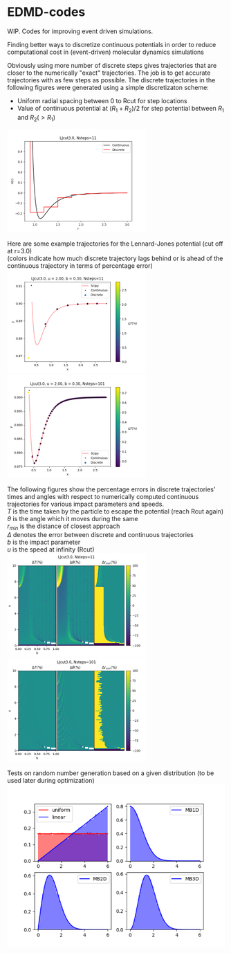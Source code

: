 # EDMD-codes
WIP. Codes for improving event driven simulations.  
  
Finding better ways to discretize continuous potentials in order to reduce computational cost in (event-driven) molecular dynamics simulations  
  
Obviously using more number of discrete steps gives trajectories that are closer to the numerically "exact" trajectories. The job is to get accurate trajectories with as few steps as possible. The discrete trajectories in the following figures were generated using a simple discretizaton scheme:  
* Uniform radial spacing between 0 to Rcut for step locations
* Value of continuous potential at $(R_1+R_2)/2$ for step potential between $R_1$ and $R_2(>R_1)$  
 
<img src="https://github.com/anbarsode/EDMD-codes/blob/8d9cec1d31de3a8db353b5f8033e6279ded1be23/Plots/LJcut3.0_Nsteps_11.png" alt="LJcut3.0_Nsteps_11" width="320"/>
  
Here are some example trajectories for the Lennard-Jones potential (cut off at r=3.0)  
(colors indicate how much discrete trajectory lags behind or is ahead of the continuous trajectory in terms of percentage error)  
<img src="https://github.com/anbarsode/EDMD-codes/blob/8d9cec1d31de3a8db353b5f8033e6279ded1be23/Plots/traj_Nsteps_11.png" alt="traj_Nsteps_11" width="320"/> <img src="https://github.com/anbarsode/EDMD-codes/blob/8d9cec1d31de3a8db353b5f8033e6279ded1be23/Plots/traj_Nsteps_101.png" alt="traj_Nsteps_101" width="320"/>  

The following figures show the percentage errors in discrete trajectories' times and angles with respect to numerically computed continuous trajectories for various impact parameters and speeds.  
$T$ is the time taken by the particle to escape the potential (reach Rcut again)  
$\theta$ is the angle which it moves during the same  
$r_{min}$ is the distance of closest approach  
$\Delta$ denotes the error between discrete and continuous trajectories  
$b$ is the impact parameter  
$u$ is the speed at infinity (Rcut)  
<img src="https://github.com/anbarsode/EDMD-codes/blob/8d9cec1d31de3a8db353b5f8033e6279ded1be23/Plots/epd_LJ_Nsteps_11.png" alt="epd_LJ_Nsteps_11" width="320"/> <img src="https://github.com/anbarsode/EDMD-codes/blob/8d9cec1d31de3a8db353b5f8033e6279ded1be23/Plots/epd_LJ_Nsteps_101.png" alt="epd_LJ_Nsteps_101" width="320"/>  
  
Tests on random number generation based on a given distribution (to be used later during optimization)  
<img src="https://github.com/anbarsode/EDMD-codes/blob/4eca4377eade6885b82e2808f158e3cd8a3dc27e/Plots/RNG_testing.png" alt="RNG_testing" width="640"/>
